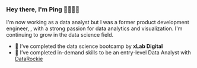 ### Hey there, I'm Ping 👧🏻💡👋

I'm now working as a data analyst but I was a former product development engineer, , with a strong passion for data analytics and visualization. I'm continuing to grow in the data science field.
- 🌱 I’ve completed the data science bootcamp by **xLab Digital**
- 🔭 I’ve completed in-demand skills to be an entry-level Data Analyst with [DataRockie](https://datarockie.com/data-science-bootcamp/) 

<!--
**TanyamonSiri/TanyamonSiri** is a ✨ _special_ ✨ repository because its `README.md` (this file) appears on your GitHub profile.

Here are some ideas to get you started:

- 🔭 I’m currently working on ...
- 🌱 I’m currently learning ...
- 👯 I’m looking to collaborate on ...
- 🤔 I’m looking for help with ...
- 💬 Ask me about ...
- 📫 How to reach me: ...
- 😄 Pronouns: ...
- ⚡ Fun fact: ...
-->
